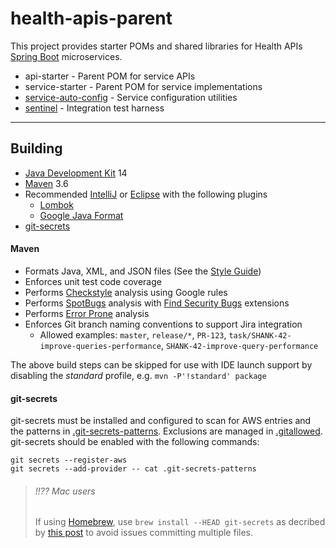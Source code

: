 # health-apis-parent

This project provides starter POMs and shared libraries for Health APIs
[Spring Boot](https://spring.io/projects/spring-boot) microservices.
- api-starter - Parent POM for service APIs
- service-starter - Parent POM for service implementations
- [service-auto-config](service-auto-config/README.md) - Service configuration utilities
- [sentinel](sentinel/README.md) - Integration test harness

----

## Building
- [Java Development Kit](https://adoptopenjdk.net/releases) 14
- [Maven](http://maven.apache.org/) 3.6
- Recommended [IntelliJ](https://www.jetbrains.com/idea/)
  or [Eclipse](https://www.eclipse.org/downloads/packages/installer)
  with the following plugins
  - [Lombok](https://projectlombok.org/)
  - [Google Java Format](https://github.com/google/google-java-format)
- [git-secrets](https://github.com/awslabs/git-secrets)

#### Maven
- Formats Java, XML, and JSON files
  (See the [Style Guide](https://google.github.io/styleguide/javaguide.html))
- Enforces unit test code coverage
- Performs [Checkstyle](http://checkstyle.sourceforge.net/) analysis using Google rules
- Performs [SpotBugs](https://spotbugs.github.io/) analysis
  with [Find Security Bugs](http://find-sec-bugs.github.io/) extensions
- Performs [Error Prone](https://errorprone.info/index) analysis
- Enforces Git branch naming conventions to support Jira integration
  - Allowed examples: `master`, `release/*`, `PR-123`,
    `task/SHANK-42-improve-queries-performance`, `SHANK-42-improve-query-performance`

The above build steps can be skipped for use with IDE launch support by disabling the
_standard_ profile, e.g. `mvn -P'!standard' package`

#### git-secrets
git-secrets must be installed and configured to scan for AWS entries and the patterns in
[.git-secrets-patterns](.git-secrets-patterns). Exclusions are managed in
[.gitallowed](.gitallowed).
git-secrets should be enabled with the following commands:

```
git secrets --register-aws
git secrets --add-provider -- cat .git-secrets-patterns
```

> ###### !!?? Mac users
> If using [Homebrew](https://brew.sh/), use `brew install --HEAD git-secrets` as decribed
> by [this post](https://github.com/awslabs/git-secrets/issues/65#issuecomment-416382565) to
> avoid issues committing multiple files.
